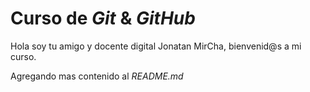 # Curso de _Git_ & _GitHub_

Hola soy tu amigo y docente digital Jonatan MirCha, bienvenid@s a mi curso.

Agregando mas contenido al _README.md_

